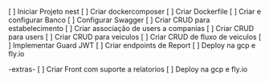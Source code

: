 
[ ] Iniciar Projeto nest
[ ] Criar dockercomposer
[ ] Criar Dockerfile
[ ] Criar e configurar Banco
[ ] Configurar Swagger
[ ] Criar CRUD para estabelecimento
[ ] Criar associação de users a companias
[ ] Criar CRUD para users
[ ] Criar CRUD para veiculos
[ ] Criar CRUD de fluxo de veiculos
[ ] Implementar Guard JWT
[ ] Criar endpoints de Report
[ ] Deploy na gcp e fly.io

-extras-
[ ] Criar Front com suporte a relatorios
[ ] Deploy na gcp e fly.io